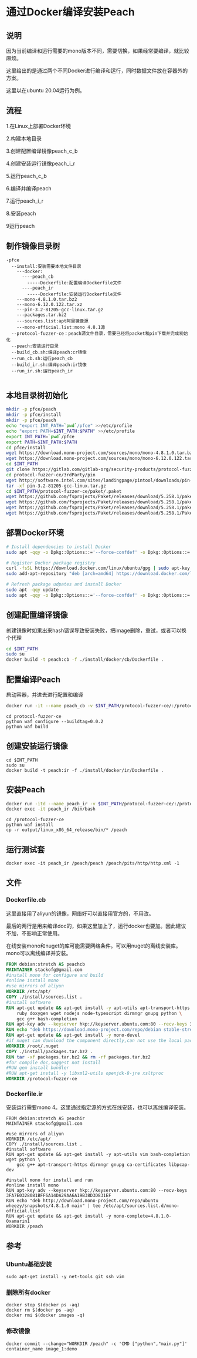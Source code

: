 # 通过Docker编译安装Peach

## 说明

因为当前编译和运行需要的mono版本不同，需要切换，如果经常要编译，就比较麻烦。

这里给出的是通过两个不同Docker进行编译和运行，同时数据文件放在容器外的方案。

这里以在ubuntu 20.04运行为例。

## 流程

1.在Linux上部署Docker环境

2.构建本地目录

3.创建配置编译镜像peach_c_b

4.创建安装运行镜像peach_i_r

5.运行peach_c_b

6.编译并编译peach

7.运行peach_i_r

8.安装peach

9运行peach

## 制作镜像目录树

```
-pfce
  --install:安装需要本地文件目录
    ---docker:
      ----peach_cb
        -----Dockerfile:配置编译Dockerfile文件
      ----peach_ir
        -----Dockerfile:安装运行Dockerfile文件
    ---mono-4.8.1.0.tar.bz2
    ---mono-6.12.0.122.tar.xz
    ---pin-3.2-81205-gcc-linux.tar.gz
    ---packages.tar.bz2
    ---sources.list:apt阿里镜像源
    ---mono-official.list:mono 4.8.1源
  --protocol-fuzzer-ce：peach源文件目录，需要已经将packet和pin下载并完成初始化
  --peach:安装运行目录
  --build_cb.sh:编译peach:cr镜像
  --run_cb.sh:运行peach_cb
  --build_ir.sh:编译peach:ir镜像
  --run_ir.sh:运行peach_ir
  
```

## 本地目录树初始化

```bash
mkdir -p pfce/peach
mkdir -p pfce/install
mkdir -p pfce/peach
echo "export INT_PATH=`pwd`/pfce" >>/etc/profile
echo "export PATH=$INT_PATH:$PATH" >>/etc/profile
export INT_PATH=`pwd`/pfce
export PATH=$INT_PATH:$PATH
cd pfce/install
wget https://download.mono-project.com/sources/mono/mono-4.8.1.0.tar.bz2
wget https://download.mono-project.com/sources/mono/mono-6.12.0.122.tar.xz
cd $INT_PATH
git clone https://gitlab.com/gitlab-org/security-products/protocol-fuzzer-ce.git
cd protocol-fuzzer-ce/3rdParty/pin
wget http://software.intel.com/sites/landingpage/pintool/downloads/pin-3.2-81205-gcc-linux.tar.gz
tar -xf pin-3.2-81205-gcc-linux.tar.gz
cd $INT_PATH/protocol-fuzzer-ce/paket/.paket
wget https://github.com/fsprojects/Paket/releases/download/5.258.1/paket.bootstrapper.exe
wget https://github.com/fsprojects/Paket/releases/download/5.258.1/paket.targets
wget https://github.com/fsprojects/Paket/releases/download/5.258.1/paket.exe
wget https://github.com/fsprojects/Paket/releases/download/5.258.1/Paket.Restore.targets
```



## 部署Docker环境

```bash
# Install dependencies to install Docker
sudo apt -qqy -o Dpkg::Options::='--force-confdef' -o Dpkg::Options::='--force-confold' install apt-transport-https ca-certificates curl gnupg-agent software-properties-common openssl

# Register Docker package registry
curl -fsSL https://download.docker.com/linux/ubuntu/gpg | sudo apt-key add -
sudo add-apt-repository "deb [arch=amd64] https://download.docker.com/linux/ubuntu $(lsb_release -cs) stable"

# Refresh package udpates and install Docker
sudo apt -qqy update
sudo apt -qqy -o Dpkg::Options::='--force-confdef' -o Dpkg::Options::='--force-confold' install docker-ce docker-ce-cli containerd.io
```



## 创建配置编译镜像

创建镜像时如果出来hash错误导致安装失败，把image删除，重试，或者可以换个代理

```bash
cd $INT_PATH
sudo su
docker build -t peach:cb -f ./install/docker/cb/Dockerfile .
```

## 配置编译Peach

启动容器，并进去进行配置和编译

```bash
docker run -it --name peach_cb -v $INT_PATH/protocol-fuzzer-ce/:/protocol-fuzzer-ce peach:cb /bin/bash
```

```
cd protocol-fuzzer-ce
python waf configure --buildtag=0.0.2
python waf build
```

## 创建安装运行镜像

```
cd $INT_PATH
sudo su
docker build -t peach:ir -f ./install/docker/ir/Dockerfile .
```

## 安装Peach

```bash
docker run -itd --name peach_ir -v $INT_PATH/protocol-fuzzer-ce/:/protocol-fuzzer-ce -v $INT_PATH/peach:/peach peach:ir -v $INT_PATH/logs:/logs /bin/bash
docker exec -it peach_ir /bin/bash
```



```
cd /protocol-fuzzer-ce
python waf install
cp -r output/linux_x86_64_release/bin/* /peach
```



## 运行测试套

```
docker exec -it peach_ir /peach/peach /peach/pits/http/http.xml -1
```



## 文件

### Dockerfile.cb

这里直接用了aliyun的镜像，网络好可以直接用官方的，不用改。

最后的两行是用来编译doc的，如果这里加上了，运行docker也要加。因此建议不加，不影响正常使用。

在线安装mono和nuget的库可能需要网络条件。可以用nuget的离线安装库。mono可以离线编译并安装。

```dockerfile
FROM debian:stretch AS peachcb
MAINTAINER stackofg@gmail.com
#install mono for configure and build
#online install mono
#use mirrors of aliyun
WORKDIR /etc/apt/
COPY ./install/sources.list .
#install software
RUN apt-get update && apt-get install -y apt-utils apt-transport-https ca-certificates \
    ruby doxygen wget nodejs node-typescript dirmngr gnupg python \
    gcc g++ bash-completion
RUN apt-key adv --keyserver hkp://keyserver.ubuntu.com:80 --recv-keys 3FA7E0328081BFF6A14DA29AA6A19B38D3D831EF
RUN echo "deb https://download.mono-project.com/repo/debian stable-stretch main" | tee /etc/apt/sources.list.d/mono-official-stable.list
RUN apt-get update && apt-get install -y mono-devel
#if nuget can download the component directly,can not use the local package.
WORKDIR /root/.nuget
COPY ./install/packages.tar.bz2 .
RUN tar -xf packages.tar.bz2 && rm -rf packages.tar.bz2
#for compile doc,suggest not install
#RUN gem install bundler
#RUN apt-get install -y libxml2-utils openjdk-8-jre xsltproc
WORKDIR /protocol-fuzzer-ce
```

### Dockerfile.ir

安装运行需要mono 4。这里通过指定源的方式在线安装，也可以离线编译安装。

```
FROM debian:stretch AS peachir
MAINTAINER stackofg@gmail.com

#use mirrors of aliyun
WORKDIR /etc/apt/
COPY ./install/sources.list .
#install software
RUN apt-get update && apt-get install -y apt-utils vim bash-completion wget python \
    gcc g++ apt-transport-https dirmngr gnupg ca-certificates libpcap-dev

#install mono for install and run
#online install mono
RUN apt-key adv --keyserver hkp://keyserver.ubuntu.com:80 --recv-keys 3FA7E0328081BFF6A14DA29AA6A19B38D3D831EF
RUN echo "deb http://download.mono-project.com/repo/ubuntu wheezy/snapshots/4.8.1.0 main" | tee /etc/apt/sources.list.d/mono-official.list
RUN apt-get update && apt-get install -y mono-complete=4.8.1.0-0xamarin1
WORKDIR /peach
```



## 参考

### Ubuntu基础安装

```
sudo apt-get install -y net-tools git ssh vim
```

### 删除所有docker

```
docker stop $(docker ps -aq)
docker rm $(docker ps -aq)
docker rmi $(docker images -q)
```

### 修改镜像

```
docker commit --change="WORKDIR /peach" -c 'CMD ["python","main.py"]' container_name image_1:demo
```


